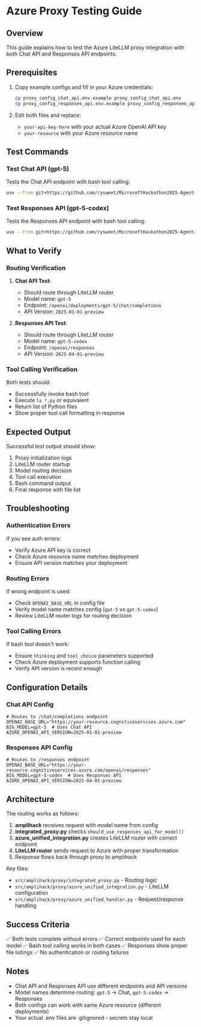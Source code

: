# Azure Proxy Testing Guide

## Overview

This guide explains how to test the Azure LiteLLM proxy integration with both
Chat API and Responses API endpoints.

## Prerequisites

1. Copy example configs and fill in your Azure credentials:

   ```bash
   cp proxy_config_chat_api.env.example proxy_config_chat_api.env
   cp proxy_config_responses_api.env.example proxy_config_responses_api.env
   ```

2. Edit both files and replace:
   - `your-api-key-here` with your actual Azure OpenAI API key
   - `your-resource` with your Azure resource name

## Test Commands

### Test Chat API (gpt-5)

Tests the Chat API endpoint with bash tool calling:

```bash
uvx --from git+https://github.com/rysweet/MicrosoftHackathon2025-AgenticCoding.git@feat/azure-endpoint-detection amplihack launch --with-proxy-config proxy_config_chat_api.env -- -p "List all Python files in the current directory using bash"
```

### Test Responses API (gpt-5-codex)

Tests the Responses API endpoint with bash tool calling:

```bash
uvx --from git+https://github.com/rysweet/MicrosoftHackathon2025-AgenticCoding.git@feat/azure-endpoint-detection amplihack launch --with-proxy-config proxy_config_responses_api.env -- -p "List all Python files in the current directory using bash"
```

## What to Verify

### Routing Verification

1. **Chat API Test**:
   - Should route through LiteLLM router
   - Model name: `gpt-5`
   - Endpoint: `/openai/deployments/gpt-5/chat/completions`
   - API Version: `2025-01-01-preview`

2. **Responses API Test**:
   - Should route through LiteLLM router
   - Model name: `gpt-5-codex`
   - Endpoint: `/openai/responses`
   - API Version: `2025-04-01-preview`

### Tool Calling Verification

Both tests should:

- Successfully invoke bash tool
- Execute `ls *.py` or equivalent
- Return list of Python files
- Show proper tool call formatting in response

## Expected Output

Successful test output should show:

1. Proxy initialization logs
2. LiteLLM router startup
3. Model routing decision
4. Tool call execution
5. Bash command output
6. Final response with file list

## Troubleshooting

### Authentication Errors

If you see auth errors:

- Verify Azure API key is correct
- Check Azure resource name matches deployment
- Ensure API version matches your deployment

### Routing Errors

If wrong endpoint is used:

- Check `OPENAI_BASE_URL` in config file
- Verify model name matches config (`gpt-5` vs `gpt-5-codex`)
- Review LiteLLM router logs for routing decision

### Tool Calling Errors

If bash tool doesn't work:

- Ensure `thinking` and `tool_choice` parameters supported
- Check Azure deployment supports function calling
- Verify API version is recent enough

## Configuration Details

### Chat API Config

```env
# Routes to /chat/completions endpoint
OPENAI_BASE_URL="https://your-resource.cognitiveservices.azure.com"
BIG_MODEL=gpt-5  # Uses Chat API
AZURE_OPENAI_API_VERSION=2025-01-01-preview
```

### Responses API Config

```env
# Routes to /responses endpoint
OPENAI_BASE_URL="https://your-resource.cognitiveservices.azure.com/openai/responses"
BIG_MODEL=gpt-5-codex  # Uses Responses API
AZURE_OPENAI_API_VERSION=2025-04-01-preview
```

## Architecture

The routing works as follows:

1. **amplihack** receives request with model name from config
2. **integrated_proxy.py** checks `should_use_responses_api_for_model()`
3. **azure_unified_integration.py** creates LiteLLM router with correct endpoint
4. **LiteLLM router** sends request to Azure with proper transformation
5. Response flows back through proxy to amplihack

Key files:

- `src/amplihack/proxy/integrated_proxy.py` - Routing logic
- `src/amplihack/proxy/azure_unified_integration.py` - LiteLLM configuration
- `src/amplihack/proxy/azure_unified_handler.py` - Request/response handling

## Success Criteria

✅ Both tests complete without errors ✅ Correct endpoints used for each model
✅ Bash tool calling works in both cases ✅ Responses show proper file listings
✅ No authentication or routing failures

## Notes

- Chat API and Responses API use different endpoints and API versions
- Model names determine routing: `gpt-5` → Chat, `gpt-5-codex` → Responses
- Both configs can work with same Azure resource (different deployments)
- Your actual .env files are .gitignored - secrets stay local
